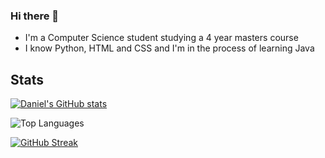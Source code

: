 ### Hi there 👋

- I'm a Computer Science student studying a 4 year masters course
- I know Python, HTML and CSS and I'm in the process of learning Java

## Stats 
[![Daniel's GitHub stats](https://github-readme-stats.vercel.app/api?username=junrsr&show_icons=true&theme=transparent)](https://github.com/anuraghazra/github-readme-stats)

![Top Languages](https://github-readme-stats.vercel.app/api/top-langs/?username=junrsr&layout=compact&theme=transparent)

[![GitHub Streak](https://streak-stats.demolab.com?user=junrsr&theme=transparent&date_format=j%20M%5B%20Y%5D)](https://git.io/streak-stats)
<!--
**junrsr/junrsr** is a ✨ _special_ ✨ repository because its `README.md` (this file) appears on your GitHub profile.

Here are some ideas to get you started:

- 🔭 I’m currently working on ...
- 🌱 I’m currently learning ...
- 👯 I’m looking to collaborate on ...
- 🤔 I’m looking for help with ...
- 💬 Ask me about ...
- 📫 How to reach me: ...
- 😄 Pronouns: ...
- ⚡ Fun fact: ...
-->

